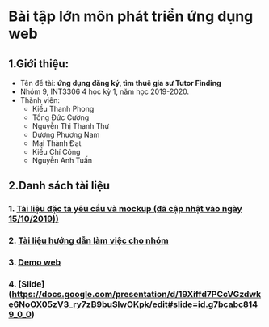 # Bài tập lớn môn phát triển ứng dụng web
 
 ## 1.Giới thiệu:
 - Tên đề tài:  **ứng dụng đăng ký, tìm thuê gia sư Tutor Finding** 
 - Nhóm 9, INT3306 4 học kỳ 1, năm học 2019-2020.
 - Thành viên: 
    - Kiều Thanh Phong
    - Tống Đức Cường
    - Nguyễn Thị Thanh Thư
    - Dương Phương Nam
    - Mai Thành Đạt
    - Kiều Chí Công
    - Nguyễn Anh Tuấn

## 2.Danh sách tài liệu 

  ### 1. [Tài liệu đặc tả yêu cầu và mockup (đã cập nhật vào ngày 15/10/2019))](https://docs.google.com/document/d/1Khd31I3cL38Z_OU5bjWkHEyUVEQ8-5Iq8fe2zerBni0)

  ### 2. [Tài liệu hướng dẫn làm việc cho nhóm](https://github.com/kieuchicong99/tutor-finding/tree/master/doc)

  ### 3. [Demo web](https://kieuchicong.bitbucket.io)
  
  ### 4. [Slide] (https://docs.google.com/presentation/d/19Xiffd7PCcVGzdwke6NoOX05zV3_ry7zB9buSlwOKpk/edit#slide=id.g7bcabc8149_0_0)
